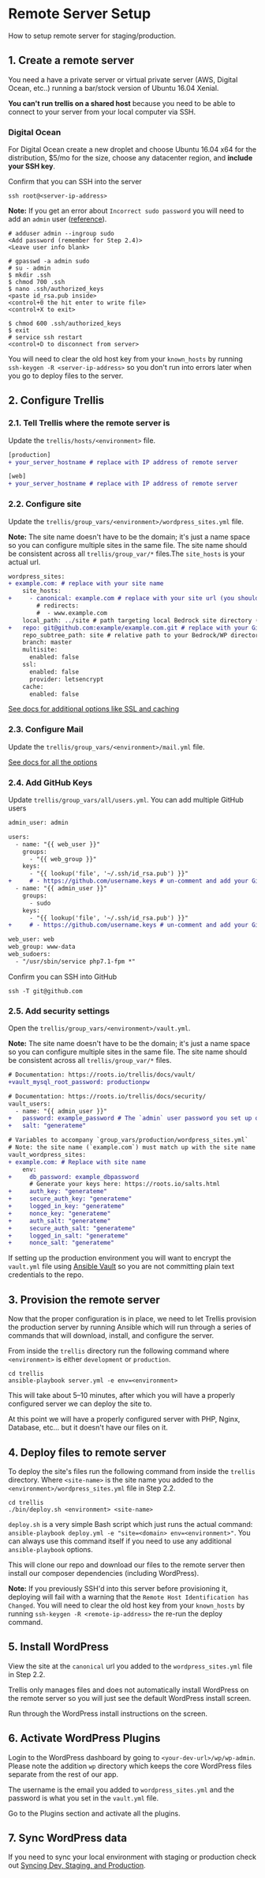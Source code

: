 # Remote Server Setup

How to setup remote server for staging/production.

## 1. Create a remote server

You need a have a private server or virtual private server (AWS, Digital Ocean, etc..) running a bar/stock version of Ubuntu 16.04 Xenial.

**You can't run trellis on a shared host** because you need to be able to connect to your server from your local computer via SSH.

### Digital Ocean

For Digital Ocean create a new droplet and choose Ubuntu 16.04 x64 for the distribution, $5/mo for the size, choose any datacenter region, and **include your SSH key**.

Confirm that you can SSH into the server

```
ssh root@<server-ip-address>
```

**Note:** If you get an error about `Incorrect sudo password` you will need to add  an `admin` user ([reference](https://discourse.roots.io/t/sudoer-password-to-set-up-remote-server/5995)).

```
# adduser admin --ingroup sudo
<Add password (remember for Step 2.4)>
<Leave user info blank>

# gpasswd -a admin sudo
# su - admin
$ mkdir .ssh
$ chmod 700 .ssh
$ nano .ssh/authorized_keys
<paste id_rsa.pub inside>
<control+0 the hit enter to write file>
<control+X to exit>

$ chmod 600 .ssh/authorized_keys
$ exit
# service ssh restart
<control+D to disconnect from server>
```

You will need to clear the old host key from your `known_hosts` by running `ssh-keygen -R <server-ip-address>` so you don't run into errors later when you go to deploy files to the server.

## 2. Configure Trellis

### 2.1. Tell Trellis where the remote server is

Update the `trellis/hosts/<environment>` file.

```diff
[production]
+ your_server_hostname # replace with IP address of remote server

[web]
+ your_server_hostname # replace with IP address of remote server
```

### 2.2. Configure site

Update the `trellis/group_vars/<environment>/wordpress_sites.yml` file.

**Note:** The site name doesn't have to be the domain; it's just a name space so you can configure multiple sites in the same file. The site name should be consistent across all `trellis/group_var/*` files.The `site_hosts` is your actual url.

```diff
wordpress_sites:
+ example.com: # replace with your site name
    site_hosts:
+     - canonical: example.com # replace with your site url (you should have DNS access to setup this domain for your private server)
        # redirects:
        #  - www.example.com
    local_path: ../site # path targeting local Bedrock site directory (relative to Ansible root)
+   repo: git@github.com:example/example.com.git # replace with your Git repo URL
    repo_subtree_path: site # relative path to your Bedrock/WP directory in your repo
    branch: master
    multisite:
      enabled: false
    ssl:
      enabled: false
      provider: letsencrypt
    cache:
      enabled: false
```

[See docs for additional options like SSL and caching](https://roots.io/trellis/docs/wordpress-sites/#remote-servers)

### 2.3. Configure Mail

Update the `trellis/group_vars/<environment>/mail.yml` file.

[See docs for all the options](https://roots.io/trellis/docs/mail/)

### 2.4. Add GitHub Keys

Update `trellis/group_vars/all/users.yml`. You can add multiple GitHub users

```diff
admin_user: admin

users:
  - name: "{{ web_user }}"
    groups:
      - "{{ web_group }}"
    keys:
      - "{{ lookup('file', '~/.ssh/id_rsa.pub') }}"
+     # - https://github.com/username.keys # un-comment and add your GitHub username
  - name: "{{ admin_user }}"
    groups:
      - sudo
    keys:
      - "{{ lookup('file', '~/.ssh/id_rsa.pub') }}"
+     # - https://github.com/username.keys # un-comment and add your GitHub username

web_user: web
web_group: www-data
web_sudoers:
  - "/usr/sbin/service php7.1-fpm *"
```

Confirm you can SSH into GitHub

```
ssh -T git@github.com
```

### 2.5. Add security settings

Open the `trellis/group_vars/<environment>/vault.yml`.

**Note:** The site name doesn't have to be the domain; it's just a name space so you can configure multiple sites in the same file. The site name should be consistent across all `trellis/group_var/*` files.

```diff
# Documentation: https://roots.io/trellis/docs/vault/
+vault_mysql_root_password: productionpw

# Documentation: https://roots.io/trellis/docs/security/
vault_users:
  - name: "{{ admin_user }}"
+   password: example_password # The `admin` user password you set up on the remote server in Step 1
+   salt: "generateme"

# Variables to accompany `group_vars/production/wordpress_sites.yml`
# Note: the site name (`example.com`) must match up with the site name in the above file.
vault_wordpress_sites:
+ example.com: # Replace with site name
    env:
+     db_password: example_dbpassword
      # Generate your keys here: https://roots.io/salts.html
+     auth_key: "generateme"
+     secure_auth_key: "generateme"
+     logged_in_key: "generateme"
+     nonce_key: "generateme"
+     auth_salt: "generateme"
+     secure_auth_salt: "generateme"
+     logged_in_salt: "generateme"
+     nonce_salt: "generateme"
```

If setting up the production environment you will want to encrypt the `vault.yml` file using [Ansible Vault](https://roots.io/trellis/docs/vault/) so you are not committing plain text credentials to the repo.

## 3. Provision the remote server

Now that the proper configuration is in place, we need to let Trellis provision the production server by running Ansible which will run through a series of commands that will download, install, and configure the server.

From inside the `trellis` directory run the following command where `<environment>` is either `development` or `production`.

```
cd trellis
ansible-playbook server.yml -e env=<environment>
```

This will take about 5–10 minutes, after which you will have a properly configured server we can deploy the site to.

At this point we will have a properly configured server with PHP, Nginx, Database, etc... but it doesn't have our files on it.


## 4. Deploy files to remote server

To deploy the site's files run the following command from inside the `trellis` directory. Where `<site-name>` is the site name you added to the `<environment>/wordpress_sites.yml` file in Step 2.2.

```
cd trellis
./bin/deploy.sh <environment> <site-name>
```

`deploy.sh` is a very simple Bash script which just runs the actual command: `ansible-playbook deploy.yml -e "site=<domain> env=<environment>"`. You can always use this command itself if you need to use any additional `ansible-playbook` options.

This will clone our repo and download our files to the remote server then install our composer dependencies (including WordPress).

**Note:** If you previously SSH'd into this server before provisioning it, deploying will fail with a warning that the `Remote Host Identification has Changed`. You will need to clear the old host key from your `known_hosts` by running `ssh-keygen -R <remote-ip-address>` the re-run the deploy command.

## 5. Install WordPress

View the site at the `canonical` url you added to the `wordpress_sites.yml` file in Step 2.2.

Trellis only manages files and does not automatically install WordPress on the remote server so you will just see the default WordPress install screen.

Run through the WordPress install instructions on the screen.

## 6. Activate WordPress Plugins

Login to the WordPress dashboard by going to `<your-dev-url>/wp/wp-admin`. Please note the addition `wp` directory which keeps the core WordPress files separate from the rest of our app.

The username is the email you added to `wordpress_sites.yml` and the password is what you set in the `vault.yml` file.

Go to the Plugins section and activate all the plugins.

## 7. Sync WordPress data

If you need to sync your local environment with staging or production check out [Syncing Dev, Staging, and Production](syncing_dev_staging_production.md).
